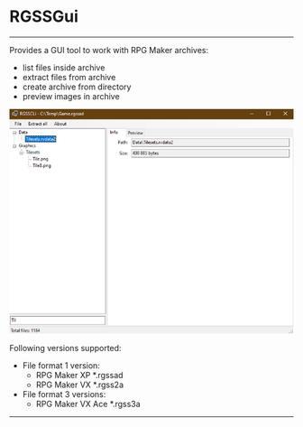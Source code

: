 # RGSSGui

---

Provides a GUI tool to work with RPG Maker archives:
- list files inside archive
- extract files from archive
- create archive from directory
- preview images in archive

![preview](./gui.png)

Following versions supported:
- File format 1 version:
  - RPG Maker XP *.rgssad
  - RPG Maker VX *.rgss2a
- File format 3 versions:
  - RPG Maker VX Ace *.rgss3a

---

